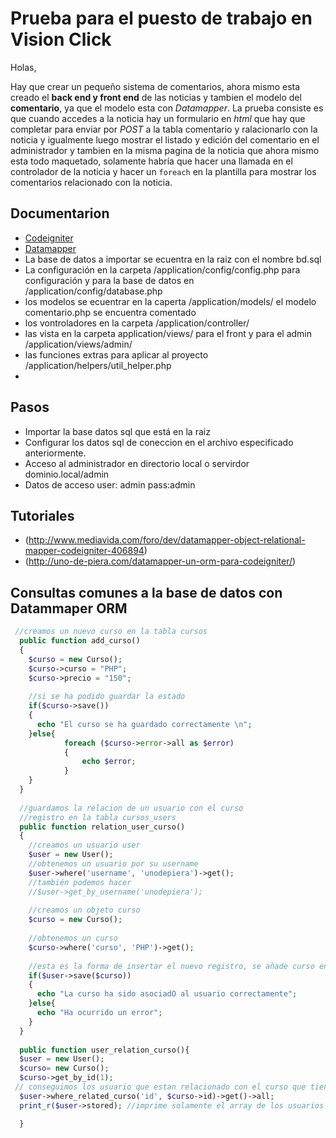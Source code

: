 # Prueba para el puesto de trabajo en Vision Click

Holas,

Hay que crear un pequeño sistema de comentarios, ahora mismo esta creado el **back end y front end** de las noticias y tambien el modelo del **comentario**, ya que el modelo esta con *Datamapper*. La prueba consiste es que cuando accedes a la noticia hay un formulario en *html* que hay que completar para enviar por *POST* a la tabla comentario y ralacionarlo con la noticia y igualmente luego mostrar el listado y edición del comentario en el administrador y tambien en la misma pagina de la noticia que ahora mismo esta todo maquetado, solamente habría que hacer una llamada en el controlador de la noticia y hacer un `foreach` en la plantilla para mostrar los comentarios relacionado con la noticia.

## Documentarion

* [Codeigniter](http://www.codeigniter.com/userguide2/)
* [Datamapper](http://datamapper.wanwizard.eu/) 
* La base de datos a importar se ecuentra en la raiz con el nombre bd.sql
* La configuración en la carpeta /application/config/config.php para configuración y para la base de datos en /application/config/database.php
* los modelos se ecuentrar en la caperta  /application/models/ el modelo comentario.php se encuentra comentado
* los vontroladores  en la carpeta  /application/controller/
* las vista en la carpeta application/views/ para el front y para el admin /application/views/admin/
* las funciones extras para aplicar al proyecto /application/helpers/util_helper.php
* 
## Pasos

* Importar la base datos sql que está en la raiz
* Configurar los datos sql de coneccion en el archivo especificado anteriormente.
* Acceso al administrador en directorio local o servirdor dominio.local/admin
* Datos de acceso user: admin pass:admin

## Tutoriales

* (http://www.mediavida.com/foro/dev/datamapper-object-relational-mapper-codeigniter-406894)
* (http://uno-de-piera.com/datamapper-un-orm-para-codeigniter/)

## Consultas comunes a la base de datos con Datammaper ORM
```php
 //creamos un nuevo curso en la tabla cursos
  public function add_curso()
  {
    $curso = new Curso();
    $curso->curso = "PHP";
    $curso->precio = "150";
 
    //si se ha podido guardar la estado
    if($curso->save())
    {
      echo "El curso se ha guardado correctamente \n";
    }else{
            foreach ($curso->error->all as $error)
            {
                echo $error;
            }
    }
  }
 
  //guardamos la relacion de un usuario con el curso
  //registro en la tabla cursos_users 
  public function relation_user_curso()
  {
    //creamos un usuario user
    $user = new User();
    //obtenemos un usuario por su username
    $user->where('username', 'unodepiera')->get();
    //también podemos hacer
    //$user->get_by_username('unodepiera');
 
    //creamos un objeto curso
    $curso = new Curso();
 
    //obtenemos un curso
    $curso->where('curso', 'PHP')->get();
 
    //esta es la forma de insertar el nuevo registro, se añade curso en save para guardar la relacion en la tabla cursos_users entre los dos
    if($user->save($curso))
    {
      echo "La curso ha sido asociadO al usuario correctamente";
    }else{
      echo "Ha ocurrido un error";
    }
  }
  
  public function user_relation_curso(){
  $user = new User();
  $curso= new Curso();
  $curso->get_by_id(1);
 // conseguimos los usuario que estan relacionado con el curso que tienen el id 1
  $user->where_related_curso('id', $curso->id)->get()->all;
  print_r($user->stored); //imprime solamente el array de los usuarios con stored

  }
```


